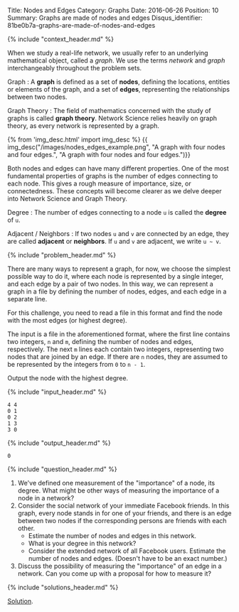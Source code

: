 Title: Nodes and Edges
Category: Graphs
Date: 2016-06-26
Position: 10
Summary: Graphs are made of nodes and edges
Disqus_identifier: 81be0b7a-graphs-are-made-of-nodes-and-edges


{% include "context_header.md" %}

When we study a real-life network, we usually refer to an underlying
mathematical object, called a *graph*. We use the terms *network* and
*graph* interchangeably throughout the problem sets.

Graph[](#graph)
: A **graph** is defined as a set of **nodes**, defining the locations,
entities or elements of the graph, and a set of **edges**, representing the
relationships between two nodes.

Graph Theory[](#graph-theory)
: The field of mathematics concerned with the study of graphs is called
**graph theory**. Network Science relies heavily on graph theory, as every
network is represented by a graph.

{% from 'img_desc.html' import img_desc %}
{{ img_desc("/images/nodes_edges_example.png",
            "A graph with four nodes and four edges.",
            "A graph with four nodes and four edges.")}}

Both nodes and edges can have many different properties. One of the most
fundamental properties of graphs is the number of edges connecting to each
node. This gives a rough measure of importance, size, or
connectedness. These concepts will become clearer as we delve deeper into
Network Science and Graph Theory.

Degree[](#degree)
: The number of edges connecting to a node `u` is called the **degree** of
`u`.

Adjacent / Neighbors[](#neighbors)
: If two nodes `u` and `v` are connected by an edge, they are called
**adjacent** or **neighbors**. If `u` and `v` are adjacent, we write `u ~
v`.

{% include "problem_header.md" %}

There are many ways to represent a graph, for now, we choose the simplest
possible way to do it, where each node is represented by a single integer,
and each edge by a pair of two nodes. In this way, we can represent a graph
in a file by defining the number of nodes, edges, and each edge in a
separate line.

For this challenge, you need to read a file in this format and find the
node with the most edges (or highest degree).

The input is a file in the aforementioned format, where the first line
contains two integers, `n` and `m`, defining the number of nodes and edges,
respectively. The next `m` lines each contain two integers, representing
two nodes that are joined by an edge. If there are `n` nodes, they are
assumed to be represented by the integers from `0` to `n - 1`.


Output the node with the highest degree.

{% include "input_header.md" %}

```
4 4
0 1
0 2
1 3
3 0

```

{% include "output_header.md" %}

```
0
```

{% include "question_header.md" %}


1. We've defined one measurement of the "importance" of a node, its
   degree. What might be other ways of measuring the importance of a node
   in a network?
2. Consider the social network of your immediate Facebook friends. In this
   graph, every node stands in for one of your friends, and there is an
   edge between two nodes if the corresponding persons are friends with
   each other.
    + Estimate the number of nodes and edges in this network.
    + What is your degree in this network?
    + Consider the extended network of all Facebook users. Estimate the
      number of nodes and edges. (Doesn't have to be an exact number.)
3. Discuss the possibility of measuring the "importance" of an edge in a
   network. Can you come up with a proposal for how to measure it?


{% include "solutions_header.md" %}

[Solution](https://github.com/Leockard/erdos/blob/master/solutions/graphs/nodes_edges.py).

</div>
